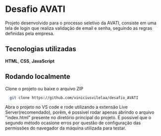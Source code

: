 
# Desafio AVATI

Projeto desenvolvido para o processo seletivo da AVATI, consiste em uma tela de login que realiza validação de email e senha, seguindo as regras definidas pela empresa.






## Tecnologias utilizadas

**HTML**, **CSS**, **JavaScript**
## Rodando localmente

Clone o projeto ou baixe o arquivo ZIP

```bash
  git clone https://github.com/viniciusvilelaa/desafio_AVATI
```

Abra o projeto no VS code e rode utilizando a extensão Live Server(recomendado), porêm, é possivel rodar apenas abrindo o arquivo "index.html" presente no diretório principal do projeto. É possivel que o segundo método ocasione erros por questão de configuração das permissões do navegador da máquina utilizada para testar.

